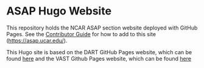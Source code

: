 # ASAP Hugo Website

This repository holds the NCAR ASAP section website deployed with GitHub Pages.
See the [Contributor Guide](CONTRIBUTING.md) for how to add to this site (https://asap.ucar.edu/).

This Hugo site is based on the DART GitHub Pages website, which can be found
[here](https://github.com/NCAR/dart-web-ref) and the VAST Github Pages website, 
which can be found [here](https://github.com/NCAR/vast)
